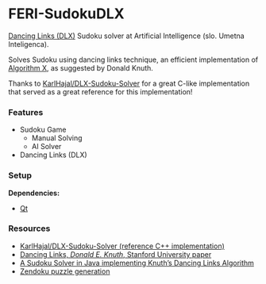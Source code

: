 # FERI-SudokuDLX

[Dancing Links (DLX)](https://en.wikipedia.org/wiki/Dancing_Links) Sudoku solver at Artificial Intelligence (slo. Umetna Inteligenca).

Solves Sudoku using dancing links technique, an efficient implementation of [Algorithm X](https://en.wikipedia.org/wiki/Knuth%27s_Algorithm_X), as suggested by Donald Knuth.

Thanks to [KarlHajal/DLX-Sudoku-Solver](https://github.com/KarlHajal/DLX-Sudoku-Solver) for a great C-like implementation that served as a great reference for this implementation!

### Features

- Sudoku Game
  - Manual Solving
  - AI Solver
- Dancing Links (DLX)

### Setup

**Dependencies:**
- [Qt](https://www.qt.io/)

### Resources

- [KarlHajal/DLX-Sudoku-Solver (reference C++ implementation)](https://github.com/KarlHajal/DLX-Sudoku-Solver)
- [Dancing Links, _Donald E. Knuth_, Stanford University paper](https://www.ocf.berkeley.edu/~jchu/publicportal/sudoku/0011047.pdf)
- [A Sudoku Solver in Java implementing Knuth’s Dancing Links Algorithm](https://www.ocf.berkeley.edu/~jchu/publicportal/sudoku/sudoku.paper.html)
- [Zendoku puzzle generation](http://garethrees.org/2007/06/10/zendoku-generation/)
